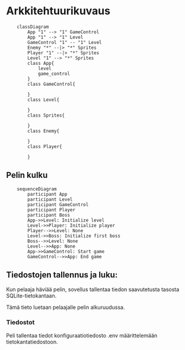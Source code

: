 # Arkkitehtuurikuvaus

```mermaid
    classDiagram
        App "1" --> "1" GameControl
        App "1" --> "1" Level
        GameControl "1" -- "1" Level
        Enemy "*" --|> "*" Sprites
        Player "1" --|> "*" Sprites
        Level "1" --> "*" Sprites
        class App{
            level
            game_control
        }
        class GameControl{

        }
        class Level{

        }
        class Sprites{

        }
        class Enemy{

        }
        class Player{
            
        }
```
## Pelin kulku
```mermaid
    sequenceDiagram
        participant App
        participant Level
        participant GameControl
        participant Player
        participant Boss
        App->>Level: Initialize level
        Level->>Player: Initialize player
        Player-->>Level: None
        Level->>Boss: Initialize first boss
        Boss-->>Level: None
        Level-->>App: None
        App->>GameControl: Start game
        GameControl-->>App: End game
```

## Tiedostojen tallennus ja luku:
Kun pelaaja häviää pelin, sovellus tallentaa tiedon saavutetusta tasosta SQLite-tietokantaan.

Tämä tieto luetaan pelaajalle pelin alkuruudussa.

### Tiedostot

Peli tallentaa tiedot konfiguraatiotiedosto .env määrittelemään tietokantatiedostoon.

